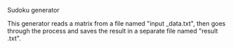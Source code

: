 Sudoku generator

This generator reads a matrix from a file named "input _data.txt", then goes through the process and saves the result in a separate file named "result .txt".
